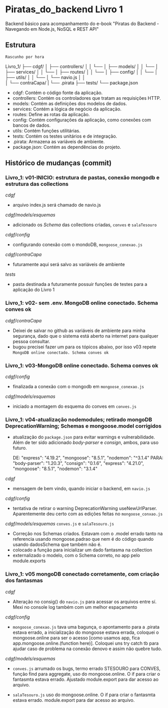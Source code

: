 # Piratas_do_backend Livro 1
Backend básico para acompanhamento do e-book "Piratas do Backend - Navegando em Node.js, NoSQL e REST API"



## Estrutura 
`Rascunho por hora`

Livro_1/
├── cdgf/
│   ├── controllers/
│   │   └── 
│   ├── models/
│   │   └── 
│   ├── services/
│   │   └── 
│   ├── routes/
│   │   └── 
│   ├── config/
│   │   └── 
│   ├── utils/
│   │   └── 
│   └── navio.js
│   │   
│   └── contraCapa/
|       └── .pirata
├── tests/
└── package.json

- cdgf: Contém o código fonte da aplicação.
- controllers: Contém os controladores que tratam as requisições HTTP.
- models: Contém as definições dos modelos de dados.
- services: Contém a lógica de negócio da aplicação.
- routes: Define as rotas da aplicação.
- config: Contém configurações da aplicação, como conexões com bancos de dados.
- utils: Contém funções utilitárias.
- tests: Contém os testes unitários e de integração.
- .pirata: Armazena as variáveis de ambiente.
- package.json: Contém as dependências do projeto.


## Histórico de mudanças (commit)

### Livro_1: v01-INICIO: estrutura de pastas, conexão mongodb e estrutura das collections
*cdgf*
- arquivo index.js será chamado de navio.js

*cdgf/models/esquemas*
- adicionado os _Schema_ das collections criadas, `conves` e `salaTesouro`

*cdgf/config*
- configurando conexão com o mondoDB, `mongoose_conexao.js`

*cdgf/contraCapa*
- futuramente aqui será salvo as variáveis de ambiente

*tests*
- pasta destinada a futuramente possuir funções de testes para a aplicação do Livro 1



### Livro_1: v02- sem .env. MongoDB online conectado. Schema conves ok
*cdgf/contraCapa*
- Deixei de salvar no github as variáveis de ambiente para minha segurança, dado que o sistema está aberto na internet para qualquer pessoa consultar.
- bugou precisei fazer um para os tópicos abaixo, por isso v03 repete `MongoDB online conectado. Schema conves ok`

### Livro_1: v03-MongoDB online conectado. Schema conves ok
*cdgf/config*
- finalizada a conexão com o mongodb em `mongoose_conexao.js`

*cdgf/models/esquemas*
- iniciado a montagem do esquema do conves  em `conves.js` 


### Livro_1: v04-atualização nodemodules; retirado mongoDB DeprecationWarning; Schemas e mongoose.model corrigidos
* atualização do `package.json` para evitar warnings e vulnerabilidade. Além de ter sido adicionado _body-parser_ e _consign_, ambos, para uso futuro. 

    DE:
    "express": "4.19.2",
    "mongoose": "8.5.1",
    "nodemon": "^3.1.4"
    PARA:
    "body-parser": "1.20.3",
    "consign": "0.1.6",
    "express": "4.21.0",
    "mongoose": "8.5.1",
    "nodemon": "3.1.4"

*cdgf*
* mensagem de bem vindo, quando iniciar o backend, em `navio.js`

*cdgf/config*
* tentativa de retirar o warning DeprecationWarning useNewUrlParser. Aparentemente deu certo com as edições feitas no `mongoose_conxao.js`

*cdgf/models/esquemas*
`conves.js` e `salaTesouro.js`
* Correção nos Schemas criados. Estavam com o .model errado tanto na referencia usando mongoose.padrao que nem é do código quando usando dadosSchema que também não é. 
* colocado a função para inicializar um dado fantasma na collection
* externalizado o modelo, com o Schema correto, no app pelo module.exports


### Livro_1: v05 mongoDB conectado corretamente, com criação dos fantasmas
*cdgf*
* Alteração no consig() do `navio.js` para acessar os arquivos entre sí. Mexi no console log também com um melhor espaçamento

*cdgf/config*
* `mongoose_conexao.js` tava uma bagunça, o apontamento para a .pirata estava errado, a inicialização do mongoose estava errada, coloquei o mongoose.online para ser o acesso [como usamos app, fica app.mongoose.online.(function here)]. Coloquei uns try catch tb para ajudar caso de problema na conexão denovo e assim não quebre tudo. 

*cdgf/models/esquemas*
* `conves.js` arrumado os bugs, termo errado STESOURO para CONVES, função find para aggregate, uso do mongoose.online. O if para criar o fantasmta estava errado. Ajustado module.export para dar acesso ao arquivo. 

* `salaTesouro.js`  uso do mongoose.online. O if para criar o fantasmta estava errado. module.export para dar acesso ao arquivo.

